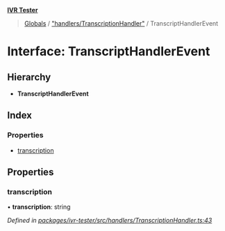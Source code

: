 **[IVR Tester](../README.md)**

> [Globals](../README.md) / ["handlers/TranscriptionHandler"](../modules/_handlers_transcriptionhandler_.md) / TranscriptHandlerEvent

# Interface: TranscriptHandlerEvent

## Hierarchy

* **TranscriptHandlerEvent**

## Index

### Properties

* [transcription](_handlers_transcriptionhandler_.transcripthandlerevent.md#transcription)

## Properties

### transcription

•  **transcription**: string

*Defined in [packages/ivr-tester/src/handlers/TranscriptionHandler.ts:43](https://github.com/SketchingDev/ivr-tester/blob/e6cabf9/packages/ivr-tester/src/handlers/TranscriptionHandler.ts#L43)*
